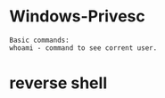 # Windows-Privesc
```
Basic commands:
whoami - command to see corrent user.

```
# reverse shell
```

```
